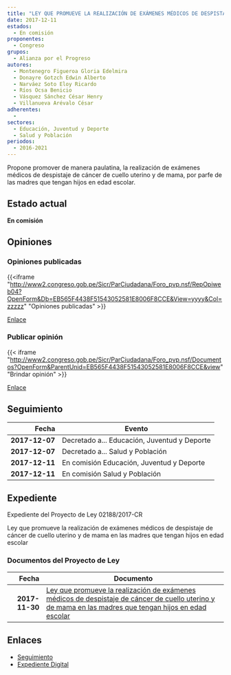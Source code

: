 ```yaml
---
title: "LEY QUE PROMUEVE LA REALIZACIÓN DE EXÁMENES MÉDICOS DE DESPISTAJE DE CÁNCER DE CUELLO UTERINO Y DE MAMA, EN LAS MADRES QUE TENGAN HIJOS EN EDAD ESCOLAR"
date: 2017-12-11
estados: 
  - En comisión
proponentes: 
  - Congreso
grupos: 
  - Alianza por el Progreso
autores: 
  - Montenegro Figueroa Gloria Edelmira
  - Donayre Gotzch Edwin Alberto
  - Narváez Soto Eloy Ricardo
  - Ríos Ocsa Benicio
  - Vásquez Sánchez César Henry
  - Villanueva Arévalo César
adherentes: 
  - 
sectores: 
  - Educación, Juventud y Deporte
  - Salud y Población
periodos: 
  - 2016-2021
---
```


Propone promover de manera paulatina, la realización de exámenes médicos de despistaje de cáncer de cuello uterino y de mama, por parfe de las madres que tengan hijos en edad escolar.


## Estado actual

**En comisión**

## Opiniones

### Opiniones publicadas

{{<iframe "http://www2.congreso.gob.pe/Sicr/ParCiudadana/Foro_pvp.nsf/RepOpiweb04?OpenForm&Db=EB565F4438F51543052581E8006F8CCE&View=yyyy&Col=zzzzz" "Opiniones publicadas" >}}

[Enlace](http://www2.congreso.gob.pe/Sicr/ParCiudadana/Foro_pvp.nsf/RepOpiweb04?OpenForm&Db=EB565F4438F51543052581E8006F8CCE&View=yyyy&Col=zzzzz)
### Publicar opinión

{{< iframe "http://www2.congreso.gob.pe/Sicr/ParCiudadana/Foro_pvp.nsf/Documentos?OpenForm&ParentUnid=EB565F4438F51543052581E8006F8CCE&view" "Brindar opinión" >}}

[Enlace](http://www2.congreso.gob.pe/Sicr/ParCiudadana/Foro_pvp.nsf/Documentos?OpenForm&ParentUnid=EB565F4438F51543052581E8006F8CCE&view)

## Seguimiento

| Fecha | Evento |
|------:|--------|
| **2017-12-07** | Decretado a... Educación, Juventud y Deporte|
| **2017-12-07** | Decretado a... Salud y Población|
| **2017-12-11** | En comisión Educación, Juventud y Deporte|
| **2017-12-11** | En comisión Salud y Población|


## Expediente

Expediente del Proyecto de Ley 02188/2017-CR

Ley que promueve la realización de exámenes médicos de despistaje de cáncer de cuello uterino y de mama en las madres que tengan hijos en edad escolar


### Documentos del Proyecto de Ley

| Fecha | Documento |
|------:|--------|
| **2017-11-30** | [Ley que promueve la realización de exámenes médicos de despistaje de cáncer de cuello uterino y de mama en las madres que tengan hijos en edad escolar](http://www.leyes.congreso.gob.pe/Documentos/2016_2021/Proyectos_de_Ley_y_de_Resoluciones_Legislativas/PL0218820171130..pdf) |

## Enlaces 

- [Seguimiento](http://www2.congreso.gob.pe/Sicr/TraDocEstProc/CLProLey2016.nsf/f7fff46988ca05b1052578e100829cc7/8a62a77eccbe4907052581e8006a9c17?OpenDocument)
- [Expediente Digital](http://www2.congreso.gob.pe/Sicr/TraDocEstProc/CLProLey2016.nsf/f7fff46988ca05b1052578e100829cc7/8a62a77eccbe4907052581e8006a9c17?OpenDocument&Click=05257FB7005EB655.eb71d0cf91d8294e05256cdf006b5706/$Body/0.1C6C)
